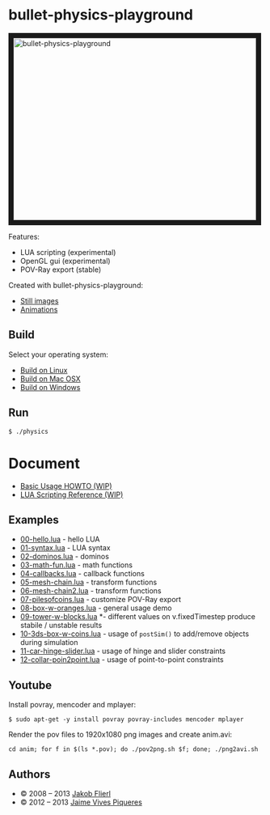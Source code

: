 # bullet-physics-playground

<a
href="http://www.youtube.com/watch?feature=player_embedded&v=19OirI8yjLc&hd=1"
target="_blank"><img src="http://img.youtube.com/vi/19OirI8yjLc/0.jpg"
alt="bullet-physics-playground" width="480" height="360" border="10" /></a>

Features:

* LUA scripting  (experimental)
* OpenGL gui     (experimental)
* POV-Ray export (stable)

Created with bullet-physics-playground:

* [Still images](https://github.com/koppi/bullet-physics-playground/wiki/Still-images)
* [Animations](https://github.com/koppi/bullet-physics-playground/wiki/Animations)

## Build

Select your operating system:

 * [Build on Linux](https://github.com/koppi/bullet-physics-playground/wiki/Build-on-Linux)
 * [Build on Mac OSX](https://github.com/koppi/bullet-physics-playground/wiki/Build-on-Mac-OSX)
 * [Build on Windows](https://github.com/koppi/bullet-physics-playground/wiki/Build-on-Windows)

## Run

```
$ ./physics 
```

# Document

* [Basic Usage HOWTO (WIP)](https://github.com/koppi/bullet-physics-playground/wiki/Basic-Usage-HOWTO)
* [LUA Scripting Reference (WIP)](https://github.com/koppi/bullet-physics-playground/wiki/LUA-Scripting-Reference)

## Examples

* [00-hello.lua](https://github.com/koppi/bullet-physics-playground/blob/master/demo/00-hello.lua) - hello LUA
* [01-syntax.lua](https://github.com/koppi/bullet-physics-playground/blob/master/demo/01-syntax.lua) - LUA syntax
* [02-dominos.lua](https://github.com/koppi/bullet-physics-playground/blob/master/demo/02-dominos.lua) - dominos
* [03-math-fun.lua](https://github.com/koppi/bullet-physics-playground/blob/master/demo/03-math-fun.lua) - math functions
* [04-callbacks.lua](https://github.com/koppi/bullet-physics-playground/blob/master/demo/04-callbacks.lua) - callback functions
* [05-mesh-chain.lua](https://github.com/koppi/bullet-physics-playground/blob/master/demo/05-mesh-chain.lua) - transform functions
* [06-mesh-chain2.lua](https://github.com/koppi/bullet-physics-playground/blob/master/demo/06-mesh-chain2.lua) - transform functions
* [07-pilesofcoins.lua](https://github.com/koppi/bullet-physics-playground/blob/master/demo/07-pilesofcoins.lua) - customize POV-Ray export
* [08-box-w-oranges.lua](https://github.com/koppi/bullet-physics-playground/blob/master/demo/08-box-w-oranges.lua) - general usage demo
*
  [09-tower-w-blocks.lua](https://github.com/koppi/bullet-physics-playground/blob/master/demo/09-tower-w-blocks.lua)
*- different values on v.fixedTimestep produce stabile / unstable results
* [10-3ds-box-w-coins.lua](https://github.com/koppi/bullet-physics-playground/blob/master/demo/10-3ds-box-w-coins.lua) - usage of ```postSim()``` to add/remove objects during simulation
* [11-car-hinge-slider.lua](https://github.com/koppi/bullet-physics-playground/blob/master/demo/11-car-hinge-slider.lua) - usage of hinge and slider constraints
* [12-collar-poin2point.lua](https://github.com/koppi/bullet-physics-playground/blob/master/demo/12-collar-point2point.lua) - usage of point-to-point constraints

## Youtube

Install povray, mencoder and mplayer:

```
$ sudo apt-get -y install povray povray-includes mencoder mplayer
```

Render the pov files to 1920x1080 png images and create anim.avi:

```
cd anim; for f in $(ls *.pov); do ./pov2png.sh $f; done; ./png2avi.sh
```

## Authors

* © 2008 – 2013 [Jakob Flierl](https://github.com/koppi)
* © 2012 – 2013 [Jaime Vives Piqueres](http://ignorancia.org/)

